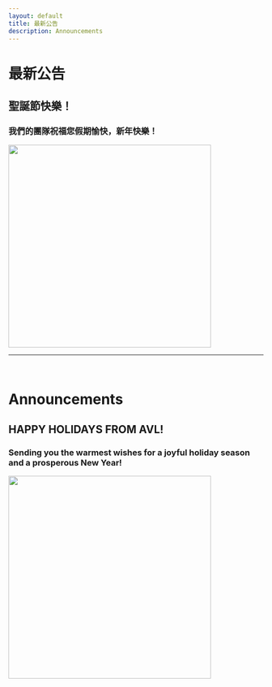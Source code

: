 ```yaml
---
layout: default
title: 最新公告
description: Announcements
---
```


# 最新公告

<!-- ## 新年快樂 2020

### 新的一年，新的開始。我們期望更精彩的一年。。祝您 2020 快樂！ -->


## 聖誕節快樂！

### 我們的團隊祝福您假期愉快，新年快樂！

<img src='https://lh3.googleusercontent.com/rmpJXtkX1efmBwd0nsKpu9zydlen5chlFJmL_cwo11TTtciOz4uuAeFz9dULROAYw3cRuGbt5YpwLSuxuT2qEUgTyP-AV98PaC_Pv8mPvY56o4xaiwxL_BLSNET7NVBEltSVcaH2bQ8=w486-h657-no' width="400"/>


<br>

---

<br>

# Announcements

<!-- ## HAPPY NEW YEAR! 

### We are excited for a fresh start and cannot wait to see what this year holds for all of us at AVL. Happy 2020! -->

## HAPPY HOLIDAYS FROM AVL!

### Sending you the warmest wishes for a joyful holiday season and a prosperous New Year!

<img src='https://lh3.googleusercontent.com/ozbni1IunGNTqZw0NVt1y4vUIG7iavXS__bNtR5tuypzYs3uh14o61g6OERdYoPuy-2T55ftZyOLXntBtyMjl-G4qlBL-3sF_vQ4VPWm_Oc6G54S69T6mm6NS9djdzhHCG2PKB6IIr0=w493-h657-no' width="400"/>
